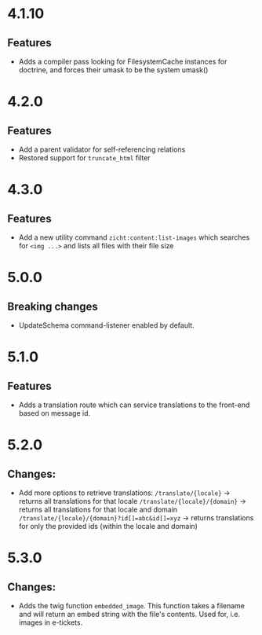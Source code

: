 # 4.1.10 #
## Features
* Adds a compiler pass looking for FilesystemCache instances for doctrine, and forces their umask to be the system umask()

# 4.2.0 #
## Features
* Add a parent validator for self-referencing relations
* Restored support for `truncate_html` filter

# 4.3.0 #
## Features
* Add a new utility command `zicht:content:list-images` which searches for `<img ...>` and lists all files with their file size

# 5.0.0 #
## Breaking changes
* UpdateSchema command-listener enabled by default.

# 5.1.0 #
## Features
* Adds a translation route which can service translations to the front-end based on message id.

# 5.2.0 #
## Changes:
 * Add more options to retrieve translations:
    `/translate/{locale}` -> returns all translations for that locale
    `/translate/{locale}/{domain}` -> returns all translations for that locale and domain
    `/translate/{locale}/{domain}?id[]=abc&id[]=xyz` -> returns translations for only the provided ids (within the locale and domain)
    
# 5.3.0 #
## Changes:
 * Adds the twig function `embedded_image`.  This function takes a
   filename and will return an embed string with the file's contents.
   Used for, i.e. images in e-tickets.
